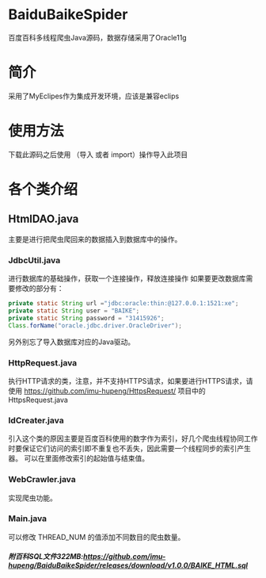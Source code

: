 # BaiduBaikeSpider
百度百科多线程爬虫Java源码，数据存储采用了Oracle11g
# 简介
采用了MyEclipes作为集成开发环境，应该是兼容eclips
# 使用方法
下载此源码之后使用 （导入 或者 import）操作导入此项目
# 各个类介绍
## HtmlDAO.java
主要是进行把爬虫爬回来的数据插入到数据库中的操作。
### JdbcUtil.java
进行数据库的基础操作，获取一个连接操作，释放连接操作
如果要更改数据库需要修改的部分有：
```java
private static String url ="jdbc:oracle:thin:@127.0.0.1:1521:xe";
private static String user = "BAIKE";
private static String password = "31415926";
Class.forName("oracle.jdbc.driver.OracleDriver");
```
另外别忘了导入数据库对应的Java驱动。
### HttpRequest.java
执行HTTP请求的类，注意，并不支持HTTPS请求，如果要进行HTTPS请求，请使用 https://github.com/imu-hupeng/HttpsRequest/ 项目中的HttpsRequest.java
### IdCreater.java
引入这个类的原因主要是百度百科使用的数字作为索引，好几个爬虫线程协同工作时要保证它们访问的索引即不重复也不丢失，因此需要一个线程同步的索引产生器。
可以在里面修改索引的起始值与结束值。
### WebCrawler.java
实现爬虫功能。
### Main.java
可以修改 THREAD_NUM 的值添加不同数目的爬虫数量。
##### 附百科SQL文件322MB:https://github.com/imu-hupeng/BaiduBaikeSpider/releases/download/v1.0.0/BAIKE_HTML.sql
